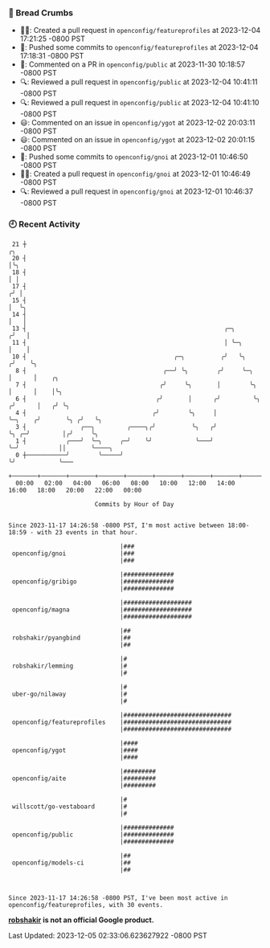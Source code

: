 ### 🍞 Bread Crumbs

 * ✍🏼: Created a pull request in `openconfig/featureprofiles` at 2023-12-04 17:21:25 -0800 PST
 * 🚢: Pushed some commits to `openconfig/featureprofiles` at 2023-12-04 17:18:31 -0800 PST
 * 💬: Commented on a PR in  `openconfig/public` at 2023-11-30 10:18:57 -0800 PST
 * 🔍: Reviewed a pull request in  `openconfig/public` at 2023-12-04 10:41:11 -0800 PST
 * 🔍: Reviewed a pull request in  `openconfig/public` at 2023-12-04 10:41:10 -0800 PST
 * 😃: Commented on an issue in `openconfig/ygot` at 2023-12-02 20:03:11 -0800 PST
 * 😃: Commented on an issue in `openconfig/ygot` at 2023-12-02 20:01:15 -0800 PST
 * 🚢: Pushed some commits to `openconfig/gnoi` at 2023-12-01 10:46:50 -0800 PST
 * ✍🏼: Created a pull request in `openconfig/gnoi` at 2023-12-01 10:46:49 -0800 PST
 * 🔍: Reviewed a pull request in  `openconfig/gnoi` at 2023-12-01 10:46:37 -0800 PST

### 🕘 Recent Activity
```
 21 ┼                                                                            ╭╮
 20 ┤                                                                            │╰╮
 18 ┤                                                                            │ │
 17 ┤                                                                           ╭╯ │
 15 ┤                                                                           │  ╰╮
 14 ┤                                                                           │   │
 13 ┤                                                       ╭─╮                ╭╯   │
 11 ┤                                                       │ ╰─╮              │    │
 10 ┤                                         ╭─╮          ╭╯   ╰╮            ╭╯    ╰╮
  8 ┤                                      ╭──╯ ╰╮        ╭╯     ╰─╮          │      │    ╭╮
  7 ┤                                     ╭╯     ╰╮       │        ╰╮         │      │    │╰╮
  6 ┤                                    ╭╯       │      ╭╯         ╰╮       ╭╯      │   ╭╯ ╰╮
  4 ┤                                   ╭╯        ╰╮     │           ╰─╮    ╭╯       ╰╮ ╭╯   ╰╮
  3 ┤               ╭──╮         ╭────╮╭╯          ╰╮   ╭╯             ╰╮ ╭─╯         │╭╯     ╰╮
  1 ┤           ╭───╯  ╰─╮     ╭─╯    ╰╯            ╰───╯               ╰─╯           ││       ╰────╮
  0 ┼───────────╯        ╰─────╯                                                      ╰╯            ╰───
    +───────+───────+───────+───────+───────+───────+───────+───────+───────+───────+───────+───────+────
  00:00   02:00   04:00   06:00   08:00   10:00   12:00   14:00   16:00   18:00   20:00   22:00   00:00   

						Commits by Hour of Day


Since 2023-11-17 14:26:58 -0800 PST, I'm most active between 18:00-18:59 - with 23 events in that hour.

```



```
                               |###
 openconfig/gnoi               |###
                               |###

                               |##############
 openconfig/gribigo            |##############
                               |##############

                               |###################
 openconfig/magna              |###################
                               |###################

                               |##
 robshakir/pyangbind           |##
                               |##

                               |#
 robshakir/lemming             |#
                               |#

                               |#
 uber-go/nilaway               |#
                               |#

                               |##############################
 openconfig/featureprofiles    |##############################
                               |##############################

                               |####
 openconfig/ygot               |####
                               |####

                               |#########
 openconfig/aite               |#########
                               |#########

                               |#
 willscott/go-vestaboard       |#
                               |#

                               |##############
 openconfig/public             |##############
                               |##############

                               |##
 openconfig/models-ci          |##
                               |##



Since 2023-11-17 14:26:58 -0800 PST, I've been most active in openconfig/featureprofiles, with 30 events.

```
**[robshakir](mailto:robjs@google.com) is not an official Google product.**  


Last Updated: 2023-12-05 02:33:06.623627922 -0800 PST

